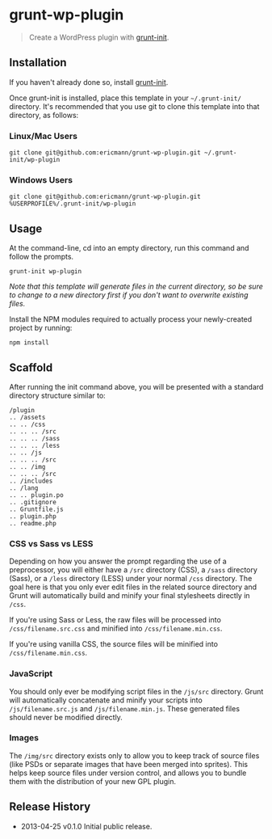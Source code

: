 # grunt-wp-plugin

> Create a WordPress plugin with [grunt-init][].

[grunt-init]: http://gruntjs.com/project-scaffolding

## Installation
If you haven't already done so, install [grunt-init][].

Once grunt-init is installed, place this template in your `~/.grunt-init/` directory. It's recommended that you use git to clone this template into that directory, as follows:

### Linux/Mac Users

```
git clone git@github.com:ericmann/grunt-wp-plugin.git ~/.grunt-init/wp-plugin
```

### Windows Users

```
git clone git@github.com:ericmann/grunt-wp-plugin.git %USERPROFILE%/.grunt-init/wp-plugin
```

## Usage

At the command-line, cd into an empty directory, run this command and follow the prompts.

```
grunt-init wp-plugin
```

_Note that this template will generate files in the current directory, so be sure to change to a new directory first if you don't want to overwrite existing files._

Install the NPM modules required to actually process your newly-created project by running:

```
npm install
```

## Scaffold

After running the init command above, you will be presented with a standard directory structure similar to:

    /plugin
    .. /assets
    .. .. /css
    .. .. .. /src
    .. .. .. /sass
    .. .. .. /less
    .. .. /js
    .. .. .. /src
    .. .. /img
    .. .. .. /src
    .. /includes
    .. /lang
    .. .. plugin.po
    .. .gitignore
    .. Gruntfile.js
    .. plugin.php
    .. readme.php

### CSS vs Sass vs LESS

Depending on how you answer the prompt regarding the use of a preprocessor, you will either have a `/src` directory (CSS), a `/sass` directory (Sass), or a `/less` directory (LESS) under your normal `/css` directory.  The goal here is that you only ever edit files in the related source directory and Grunt will automatically build and minify your final stylesheets directly in `/css`.

If you're using Sass or Less, the raw files will be processed into `/css/filename.src.css` and minified into `/css/filename.min.css`.

If you're using vanilla CSS, the source files will be minified into `/css/filename.min.css`.

### JavaScript

You should only ever be modifying script files in the `/js/src` directory.  Grunt will automatically concatenate and minify your scripts into `/js/filename.src.js` and `/js/filename.min.js`.  These generated files should never be modified directly.

### Images

The `/img/src` directory exists only to allow you to keep track of source files (like PSDs or separate images that have been merged into sprites).  This helps keep source files under version control, and allows you to bundle them with the distribution of your new GPL plugin.

## Release History

 * 2013-04-25   v0.1.0   Initial public release.